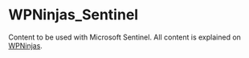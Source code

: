 # WPNinjas_Sentinel
Content to be used with Microsoft Sentinel. All content is explained on [WPNinjas](WPNinjas.eu).
